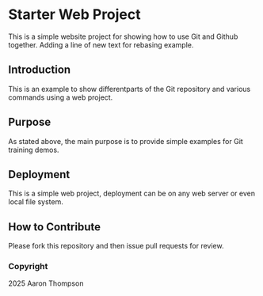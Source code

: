 # Starter Web Project

This is a simple website project for showing how to use Git and Github together.
Adding a line of new text for rebasing example.

## Introduction

This is an example to show differentparts of the Git repository and various commands using a web project.

## Purpose

As stated above, the main purpose is to provide simple examples for Git training demos.

## Deployment

This is a simple web project, deployment can be on any web server or even local file system.

## How to Contribute

Please fork this repository and then issue pull requests for review.

### Copyright

2025 Aaron Thompson